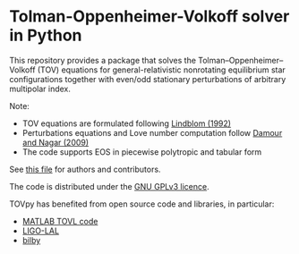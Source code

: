# Tolman-Oppenheimer-Volkoff solver in Python

This repository provides a package that solves the
Tolman–Oppenheimer–Volkoff (TOV) equations for general-relativistic
nonrotating equilibrium star configurations together with even/odd
stationary perturbations of arbitrary multipolar index. 

Note:
- TOV equations are formulated following [Lindblom
(1992)](https://articles.adsabs.harvard.edu/pdf/1992ApJ...398..569L) 
- Perturbations equations and Love number computation follow [Damour
and Nagar (2009)](https://doi.org/10.1103/PhysRevD.80.084035) 
- The code supports EOS in piecewise polytropic and tabular form

See [this file](AUTHORS) for authors and contributors.

The code is distributed under the [GNU GPLv3
licence](https://www.gnu.org/licenses/gpl-3.0.en.html). 

TOVpy has benefited from open source code and libraries, in particular:

 * [MATLAB TOVL code](https://bitbucket.org/bernuzzi/tov) 
 * [LIGO-LAL](https://lscsoft.docs.ligo.org/lalsuite/lalsimulation)
 * [bilby](https://lscsoft.docs.ligo.org/bilby)

